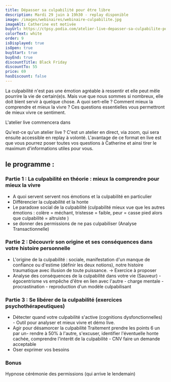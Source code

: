 ```yaml
---
title: Dépasser sa culpabilité pour être libre
description: Mardi 29 juin à 19h30 - replay disponible
image: /images/webinaires/webinaire-culpabilite.jpg
imageAlt: Catherine est motivée
buyUrl: https://ctpsy.podia.com/atelier-live-depasser-sa-culpabilite-pour-se-liberer
colorText: white
order: 9
isDisplayed: true
isOpen: true
buyStart: true
buyEnd: true
discountTitle: Black Friday
discountTo: 55
price: 69
hasDiscount: false
---
```


La culpabilité n'est pas une émotion agréable à ressentir et elle peut mêle pourrire la vie de certain(e)s.
Mais vue que nous sommes si nombreux, elle doit bient servir à quelque chose. A quoi sert-elle ? Comment mieux la comprendre et mieux la vivre ? Ces questions essentielles vous permettront de mieux vivre ce sentiment.

<Countdown deadline="2022-06-29 19:30:00">L'atelier live commencera dans</Countdown>

Qu'est-ce qu'un atelier live ? C'est un atelier en direct, via zoom, qui sera ensuite accessible en replay à volonté. L'avantage de ce format en live est que vous pourrez poser toutes vos questions à Catherine et ainsi tirer le maximum d'informations utiles pour vous.

## le programme :

### Partie 1 : La culpabilité en théorie : mieux la comprendre pour mieux la vivre

- A quoi servent servent nos émotions et la culpabilité en particulier
- Différencier la culpabilité et la honte
- Le paradoxe social de la culpabilité (culpabilité mieux vue que les autres émotions : colère = méchant, tristesse = faible, peur = casse pied alors que culpabilité = altruiste )
- se donner des permissions de ne pas culpabiliser (Analyse Transactionnelle)

### Partie 2 : Découvrir son origine et ses conséquences dans votre histoire personnelle

- L'origine de la culpabilité : sociale, manifestation d'un manque de confiance ou d'estime (définir les deux notions), notre histoire traumatique avec illusion de toute puissance. -> Exercice à proposer
- Analyse des conséquences de la culpabilité dans votre vie (Sauveur) - égocentrisme vs empêche d'être en lien avec l'autre - charge mentale - procrastination - reproduction d'un modèle culpabilisant

### Partie 3 : Se libérer de la culpabilité (exercices psychothérapeutiques)

- Détecter quand votre culpabilité s'active (cognitions dysfonctionnelles) - Outil pour analyser et mieux vivre et démo live.
- Agir pour désamorcer la culpabilité Traitement prendre les points 6 un par un- rendre à 50% à l'autre, s'excuser, identifier l'éventuelle honte cachée, comprendre l'interêt de la culpabilité - CNV faire un demande acceptable
- Oser exprimer vos besoins

### Bonus

Hypnose cérémonie des permissions (qui arrive le lendemain)

